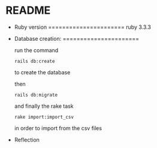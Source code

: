 # README

* Ruby version
======================
  ruby 3.3.3 

* Database creation:
======================

  run the command
  ```
  rails db:create
  ```
  to create the database

  then
  ```
  rails db:migrate
  ```
  and finally the rake task 
  ```
  rake import:import_csv
  ```
  in order to import from the csv files


* Reflection
